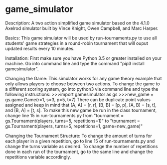 # game_simulator
Description: A two action simplified game simulator based on the 4.1.0 Axelrod simulator built by Vince Knight, Owen Campbell, and Marc Harper.

Basics: This game simulator will be used by run-tournaments.py to use all students' game strategies in a round-robin tournament that will ouput updated results every 10 minutes. 

Installation: First make sure you have Python 3.5 or greater installed on your machine. Go into command line and type the command "pip3 install gamesimulator".

Changing the Game: This simulator works for any game theory example that only allows players to choose between two actions. To change the game to a different scoring system, go into python3 via command line and type the following instructions:
      >>>import gamesimulator as gs
      >>>new_game = gs.game.Game(r=1, s=3, p=5, t=7)
There can be duplicate point values assigned and keep in mind that [A, A] = [r, r], [B, B] = [p, p], [A, B] = [s, t], and 
[B, A] = [t, s]. To make this new game be run in the class tournament, change line 15 in run-tournaments.py from "tournament = gs.Tournament(players, turns=5, repetitions=1)" to "tournament = gs.Tournament(players, turns=5, repetitions=1, game=new_game)"

Changing the Tournament Structure: To change the amount of turns for each player in a given repetition, go to line 15 of run-tournaments.py and change the turns variable as desired. To change the number of repetitions done in each run of the tournament, go to the same line and change the repetitions variable accordingly.
